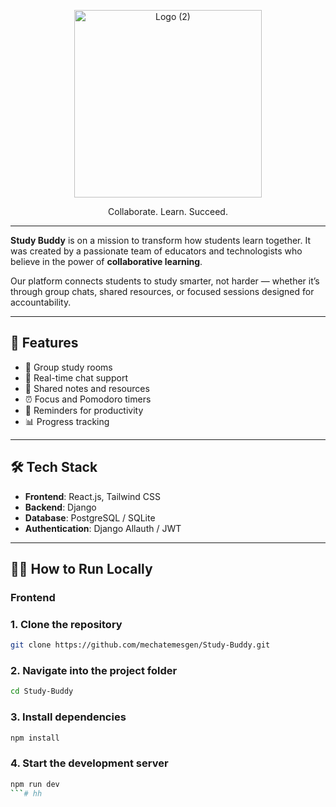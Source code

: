 <p align="center">
  <img src="https://github.com/user-attachments/assets/6fbc8eea-7c1e-43ee-9867-7174f2dacd93" alt="Logo (2)" width="300" />
</p>



<p align="center">
  Collaborate. Learn. Succeed.
</p>

---

**Study Buddy** is on a mission to transform how students learn together. It was created by a passionate team of educators and technologists who believe in the power of **collaborative learning**.

Our platform connects students to study smarter, not harder — whether it’s through group chats, shared resources, or focused sessions designed for accountability.

---

## 🌟 Features

- 👥 Group study rooms
- 💬 Real-time chat support
- 🧠 Shared notes and resources
- ⏰ Focus and Pomodoro timers
- 🔔 Reminders for productivity
- 📊 Progress tracking

---

## 🛠 Tech Stack

- **Frontend**: React.js, Tailwind CSS  
- **Backend**: Django  
- **Database**: PostgreSQL / SQLite  
- **Authentication**: Django Allauth / JWT  

---

## 🧑‍💻 How to Run Locally

### Frontend


### 1. Clone the repository
```bash
git clone https://github.com/mechatemesgen/Study-Buddy.git

```
### 2. Navigate into the project folder

```bash
cd Study-Buddy
```

### 3. Install dependencies

```bash
npm install
```
### 4. Start the development server

```bash
npm run dev
```#   h h  
 